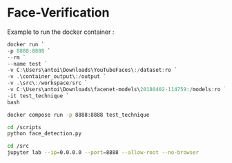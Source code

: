 # Face-Verification

Example to run the docker container :

```powershell
docker run `
-p 8888:8888 `
--rm `
--name test `
-v C:\Users\antoi\Downloads\YouTubeFaces\:/dataset:ro `
-v .\container_output\:/output `
-v .\src\:/workspace/src `
-v C:\Users\antoi\Downloads\facenet-models\20180402-114759:/models:ro `
-it test_technique `
bash
```
``` bash
docker compose run -p 8888:8888 test_technique
``` 

``` bash
cd /scripts
python face_detection.py
```

``` bash
cd /src
jupyter lab --ip=0.0.0.0 --port=8888 --allow-root --no-browser
```
